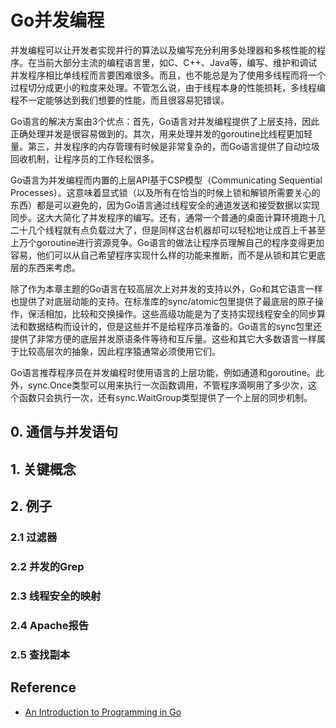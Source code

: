 # Go并发编程
并发编程可以让开发者实现并行的算法以及编写充分利用多处理器和多核性能的程序。在当前大部分主流的编程语言里，如C、C++、Java等，编写、维护和调试并发程序相比单线程而言要困难很多。而且，也不能总是为了使用多线程而将一个过程切分成更小的粒度来处理。不管怎么说，由于线程本身的性能损耗，多线程编程不一定能够达到我们想要的性能，而且很容易犯错误。

Go语言的解决方案由3个优点：首先，Go语言对并发编程提供了上层支持，因此正确处理并发是很容易做到的。其次，用来处理并发的goroutine比线程更加轻量。第三，并发程序的内存管理有时候是非常复杂的，而Go语言提供了自动垃圾回收机制，让程序员的工作轻松很多。

Go语言为并发编程而内置的上层API基于CSP模型（Communicating Sequential Processes）。这意味着显式锁（以及所有在恰当的时候上锁和解锁所需要关心的东西）都是可以避免的，因为Go语言通过线程安全的通道发送和接受数据以实现同步。这大大简化了并发程序的编写。还有，通常一个普通的桌面计算环境跑十几二十几个线程就有点负载过大了，但是同样这台机器却可以轻松地让成百上千甚至上万个goroutine进行资源竞争。Go语言的做法让程序员理解自己的程序变得更加容易，他们可以从自己希望程序实现什么样的功能来推断，而不是从锁和其它更底层的东西来考虑。

除了作为本章主题的Go语言在较高层次上对并发的支持以外，Go和其它语言一样也提供了对底层动能的支持。在标准库的sync/atomic包里提供了最底层的原子操作，保活相加，比较和交换操作。这些高级功能是为了支持实现线程安全的同步算法和数据结构而设计的，但是这些并不是给程序员准备的。Go语言的sync包里还提供了非常方便的底层并发原语条件等待和互斥量。这些和其它大多数语言一样属于比较高层次的抽象，因此程序猿通常必须使用它们。

Go语言推荐程序员在并发编程时使用语言的上层功能，例如通道和goroutine。此外，sync.Once类型可以用来执行一次函数调用，不管程序滴啊用了多少次，这个函数只会执行一次，还有sync.WaitGroup类型提供了一个上层的同步机制。
## 0. 通信与并发语句
## 1. 关键概念
## 2. 例子
### 2.1 过滤器
### 2.2 并发的Grep
### 2.3 线程安全的映射
### 2.4 Apache报告
### 2.5 查找副本

## Reference
- [An Introduction to Programming in Go](http://www.golang-book.com/books/intro)